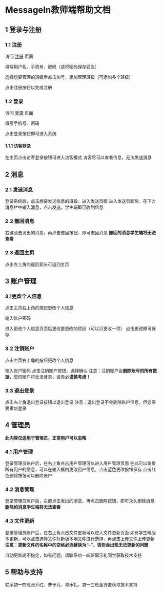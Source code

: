 # MessageIn教师端帮助文档

## 1 登录与注册

### 1.1 注册

访问 [注册](/register) 页面

填写用户名、手机号、密码（请将密码保存妥当）

选择您要管理的班级后点击加号，添加管理班级（可添加多个班级）

点击注册按钮以完成注册



### 1.2 登录

访问 [登录](/login) 页面

填写手机号、密码

点击登录按钮即可进入系统
#### 1.1.1 访客登录
在主页点击访客登录按钮可进入访客模式
访客尽可以查看信息，无法发送消息



## 2 消息

### 2.1 发送消息

登录系统后，点击想要发送信息的班级，进入发送页面
进入发送页面后，在下方消息栏中输入消息，点击发送，学生端即可收到信息

### 2.2 撤回消息

右键点击发出的消息，再点击撤回按钮，即可撤回消息
**撤回的消息学生端将无法查看**

### 2.3 返回主页

点击左上角的返回箭头可返回主页

## 3 账户管理

### 3.1更改个人信息

点击主页右上角的按钮更改个人信息

输入账户密码

进入更改个人信息页面后更改要更改的项目（可以只更改一项）
点击更改即可保存

### 3.2 注销账户

点击主页右上角的按钮更改个人信息

输入账户密码
点击注销账户按钮，选择确认
注意：注销账户会**删除账号的所有数据**，您的账户将无法登录，请务必**谨慎考虑！**

### 3.3 退出登录

 点击右上角退出登录按钮以退出登录
 注意：退出登录不会删除账户信息，但您需要重新登录

## 4 管理员

**此内容仅适用于管理员，正常用户可以忽略**

### 4.1 用户管理

登录管理员账户后，在右上角点击用户管理可以进入用户管理页面
在此可以查看所有用户的信息，可以在输入框内更改用户信息，点击蓝色更改按钮保存
点击红色删除按钮可以删除账户

### 4.2 消息管理

登录管理员账户后，右键点击发出的消息，再点击删除按钮，即可永久删除消息
**删除的消息学生端将无法查看**

### 4.3 文件更新

登录管理员账户后，在右上角点击文件更新可以进入文件更新页面
如有学生端版本更新，可以点击选择文件对新版本地文件进行选择，再点击上传文件上传更新
**注意：更新文件的名称中的空格必选替换为“-”，否则会出现无法更新的问题**

自动更新尚不稳定，如有问题，请联系初一四班郭乐礼同学获取技术支持

## 5 帮助与支持

联系初一四班张乔红、曹予芃、郭乐礼，初一三班金贤俊获取技术支持